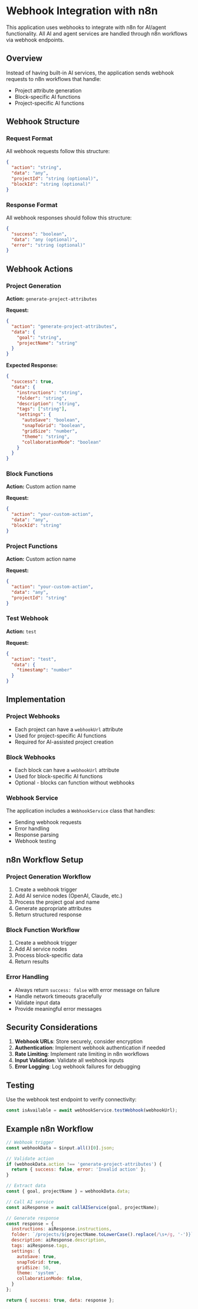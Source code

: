 # Webhook Integration with n8n

This application uses webhooks to integrate with n8n for AI/agent functionality. All AI and agent services are handled through n8n workflows via webhook endpoints.

## Overview

Instead of having built-in AI services, the application sends webhook requests to n8n workflows that handle:
- Project attribute generation
- Block-specific AI functions
- Project-specific AI functions

## Webhook Structure

### Request Format
All webhook requests follow this structure:

```json
{
  "action": "string",
  "data": "any",
  "projectId": "string (optional)",
  "blockId": "string (optional)"
}
```

### Response Format
All webhook responses should follow this structure:

```json
{
  "success": "boolean",
  "data": "any (optional)",
  "error": "string (optional)"
}
```

## Webhook Actions

### Project Generation
**Action:** `generate-project-attributes`

**Request:**
```json
{
  "action": "generate-project-attributes",
  "data": {
    "goal": "string",
    "projectName": "string"
  }
}
```

**Expected Response:**
```json
{
  "success": true,
  "data": {
    "instructions": "string",
    "folder": "string",
    "description": "string",
    "tags": ["string"],
    "settings": {
      "autoSave": "boolean",
      "snapToGrid": "boolean",
      "gridSize": "number",
      "theme": "string",
      "collaborationMode": "boolean"
    }
  }
}
```

### Block Functions
**Action:** Custom action name

**Request:**
```json
{
  "action": "your-custom-action",
  "data": "any",
  "blockId": "string"
}
```

### Project Functions
**Action:** Custom action name

**Request:**
```json
{
  "action": "your-custom-action",
  "data": "any",
  "projectId": "string"
}
```

### Test Webhook
**Action:** `test`

**Request:**
```json
{
  "action": "test",
  "data": {
    "timestamp": "number"
  }
}
```

## Implementation

### Project Webhooks
- Each project can have a `webhookUrl` attribute
- Used for project-specific AI functions
- Required for AI-assisted project creation

### Block Webhooks
- Each block can have a `webhookUrl` attribute
- Used for block-specific AI functions
- Optional - blocks can function without webhooks

### Webhook Service
The application includes a `WebhookService` class that handles:
- Sending webhook requests
- Error handling
- Response parsing
- Webhook testing

## n8n Workflow Setup

### Project Generation Workflow
1. Create a webhook trigger
2. Add AI service nodes (OpenAI, Claude, etc.)
3. Process the project goal and name
4. Generate appropriate attributes
5. Return structured response

### Block Function Workflow
1. Create a webhook trigger
2. Add AI service nodes
3. Process block-specific data
4. Return results

### Error Handling
- Always return `success: false` with error message on failure
- Handle network timeouts gracefully
- Validate input data
- Provide meaningful error messages

## Security Considerations

1. **Webhook URLs**: Store securely, consider encryption
2. **Authentication**: Implement webhook authentication if needed
3. **Rate Limiting**: Implement rate limiting in n8n workflows
4. **Input Validation**: Validate all webhook inputs
5. **Error Logging**: Log webhook failures for debugging

## Testing

Use the webhook test endpoint to verify connectivity:
```javascript
const isAvailable = await webhookService.testWebhook(webhookUrl);
```

## Example n8n Workflow

```javascript
// Webhook trigger
const webhookData = $input.all()[0].json;

// Validate action
if (webhookData.action !== 'generate-project-attributes') {
  return { success: false, error: 'Invalid action' };
}

// Extract data
const { goal, projectName } = webhookData.data;

// Call AI service
const aiResponse = await callAIService(goal, projectName);

// Generate response
const response = {
  instructions: aiResponse.instructions,
  folder: `/projects/${projectName.toLowerCase().replace(/\s+/g, '-')}`,
  description: aiResponse.description,
  tags: aiResponse.tags,
  settings: {
    autoSave: true,
    snapToGrid: true,
    gridSize: 50,
    theme: 'system',
    collaborationMode: false,
  }
};

return { success: true, data: response };
```
